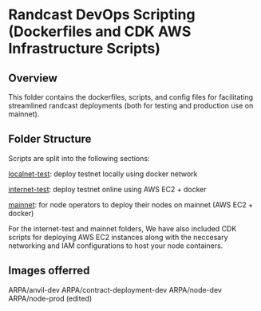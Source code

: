 # Randcast DevOps Scripting (Dockerfiles and CDK AWS Infrastructure Scripts)

## Overview

This folder contains the dockerfiles, scripts, and config files for facilitating streamlined randcast deployments (both for testing and production use on mainnet).

## Folder Structure

Scripts are split into the following sections:

[localnet-test](./localnet-test/README.md): deploy testnet locally using docker network

[internet-test](./internet-test/README.md): deploy testnet online using AWS EC2 + docker

[mainnet](./mainnet/README.md): for node operators to deploy their nodes on mainnet (AWS EC2 + docker)

For the internet-test and mainnet folders, We have also included CDK scripts for deploying AWS EC2 instances along with the neccesary networking and IAM configurations to host your node containers.

## Images offerred

ARPA/anvil-dev
ARPA/contract-deployment-dev
ARPA/node-dev
ARPA/node-prod (edited)


